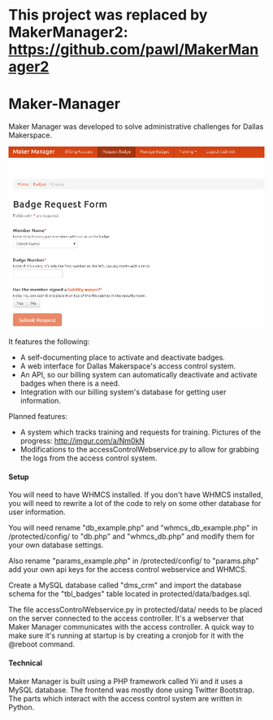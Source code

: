 This project was replaced by MakerManager2: https://github.com/pawl/MakerManager2
=============

Maker-Manager
=============

Maker Manager was developed to solve administrative challenges for Dallas Makerspace.

![Alt text](https://github.com/pawl/MakerManager/blob/master/screenshots/makermanager.png "Badge Request Page")


It features the following:
* A self-documenting place to activate and deactivate badges.
* A web interface for Dallas Makerspace's access control system.
* An API, so our billing system can automatically deactivate and activate badges when there is a need.
* Integration with our billing system's database for getting user information.

Planned features:
* A system which tracks training and requests for training. Pictures of the progress: http://imgur.com/a/Nm0kN
* Modifications to the accessControlWebservice.py to allow for grabbing the logs from the access control system.

#### Setup
You will need to have WHMCS installed. If you don't have WHMCS installed, you will need to rewrite a lot of the code to rely on some other database for user information.

You will need rename "db_example.php" and "whmcs_db_example.php" in /protected/config/ to "db.php" and "whmcs_db.php" and modify them for your own database settings.

Also rename "params_example.php" in /protected/config/ to "params.php" add your own api keys for the access control webservice and WHMCS.

Create a MySQL database called "dms_crm" and import the database schema for the "tbl_badges" table located in protected/data/badges.sql.

The file accessControlWebservice.py in protected/data/ needs to be placed on the server connected to the access controller. It's a webserver that Maker Manager communicates with the access controller. A quick way to make sure it's running at startup is by creating a cronjob for it with the @reboot command.

#### Technical
Maker Manager is built using a PHP framework called Yii and it uses a MySQL database. The frontend was mostly done using Twitter Bootstrap. The parts which interact with the access control system are written in Python.
